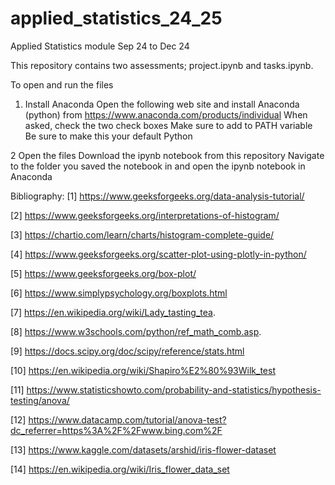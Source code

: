 # applied_statistics_24_25
Applied Statistics module Sep 24 to Dec 24

This repository contains two assessments; project.ipynb and tasks.ipynb.


To open and run the files

1. Install Anaconda
Open the following web site and install Anaconda (python) from https://www.anaconda.com/products/individual
When asked, check the two check boxes
Make sure to add to PATH variable
Be sure to make this your default Python

2 Open the files
Download the ipynb notebook from this repository
Navigate to the folder you saved the notebook in and open the ipynb notebook in Anaconda

Bibliography:
[1] https://www.geeksforgeeks.org/data-analysis-tutorial/

[2] https://www.geeksforgeeks.org/interpretations-of-histogram/

[3] https://chartio.com/learn/charts/histogram-complete-guide/

[4] https://www.geeksforgeeks.org/scatter-plot-using-plotly-in-python/

[5] https://www.geeksforgeeks.org/box-plot/

[6] https://www.simplypsychology.org/boxplots.html

[7] https://en.wikipedia.org/wiki/Lady_tasting_tea.

[8] https://www.w3schools.com/python/ref_math_comb.asp.

[9] https://docs.scipy.org/doc/scipy/reference/stats.html

[10] https://en.wikipedia.org/wiki/Shapiro%E2%80%93Wilk_test

[11] https://www.statisticshowto.com/probability-and-statistics/hypothesis-testing/anova/

[12] https://www.datacamp.com/tutorial/anova-test?dc_referrer=https%3A%2F%2Fwww.bing.com%2F

[13] https://www.kaggle.com/datasets/arshid/iris-flower-dataset

[14] https://en.wikipedia.org/wiki/Iris_flower_data_set